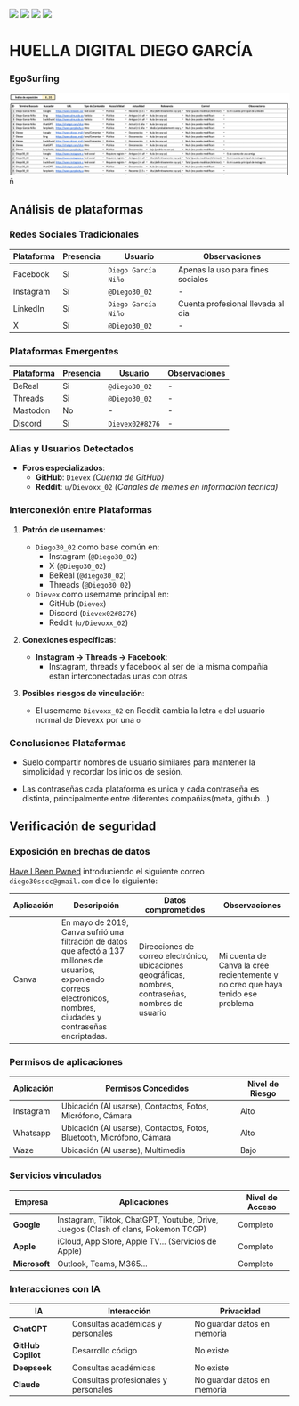 [![](https://img.shields.io/badge/-Inicio-FFF?style=flat&logo=Emlakjet&logoColor=black)](/README.md) [![](https://img.shields.io/badge/-Entrega_2-FFF?style=flat&logo=openstreetmap&logoColor=black)](/Entregas/Entrega-2/ModeloDeNegocio.md)  [![](https://img.shields.io/badge/-Entrega_3-FFF?style=flat&logo=openstreetmap&logoColor=black)](/Entregas/Entrega-3/HuellaDigital.md)  [![](https://img.shields.io/badge/-Entrega_4-FFF?style=flat&logo=openstreetmap&logoColor=black)]()

# HUELLA DIGITAL DIEGO GARCÍA

### EgoSurfing

![EgoSurfing](/Documentos/Imagenes/egoSurfingDiegoGarcia.png)
ñ
## Análisis de plataformas

### Redes Sociales Tradicionales
| Plataforma   | Presencia | Usuario        | Observaciones |
|--------------|-----------|----------------|---------------|
| Facebook     | Si        | `Diego García Niño`| Apenas la uso para fines sociales|
| Instagram    | Sí        | `@Diego30_02`  | - |
| LinkedIn     | Sí        | `Diego García Niño`  | Cuenta profesional llevada al dia |
| X            | Sí        | `@Diego30_02` | -             |

### Plataformas Emergentes
| Plataforma   | Presencia | Usuario     | Observaciones |
|--------------|-----------|-------------|---------------|
| BeReal       | Si        | `@diego30_02`  | - |
| Threads      | Si        | `@Diego30_02` | - |
| Mastodon     | No        | -           | - |
| Discord      | Sí        | `Dievex02#8276` | - |

### Alias y Usuarios Detectados
- **Foros especializados**: 
  - **GitHub**: `Dievex`
    *(Cuenta de GitHub)*
  - **Reddit**: `u/Dievoxx_02`
    *(Canales de memes en información tecnica)*

### Interconexión entre Plataformas

1. **Patrón de usernames**:
   - `Diego30_02` como base común en:
     - Instagram (`@Diego30_02`)
     - X (`@Diego30_02`)
     - BeReal (`@diego30_02`)
     - Threads (`@Diego30_02`)
   - `Dievex` como username principal en:
     - GitHub (`Dievex`)
     - Discord (`Dievex02#8276`)
     - Reddit (`u/Dievoxx_02`)

2. **Conexiones específicas**:
   - **Instagram → Threads → Facebook**: 
        - Instagram, threads y facebook al ser de la misma compañía estan interconectadas unas con otras

3. **Posibles riesgos de vinculación**:
   - El username `Dievoxx_02` en Reddit cambia la letra `e` del usuario normal de Dievexx por una `o`

### Conclusiones Plataformas
- Suelo compartir nombres de usuario similares para mantener la simplicidad y recordar los inicios de sesión.

- Las contraseñas cada plataforma es unica y cada contraseña es distinta, principalmente entre diferentes compañias(meta, github...)

## Verificación de seguridad

### Exposición en brechas de datos

[Have I Been Pwned](https://haveibeenpwned.com/) introduciendo el siguiente correo `diego30sscc@gmail.com` dice lo siguiente:

| Aplicación | Descripción | Datos comprometidos | Observaciones |
|------------|-------------|----------------------|---------------|
| Canva      | En mayo de 2019, Canva sufrió una filtración de datos que afectó a 137 millones de usuarios, exponiendo correos electrónicos, nombres, ciudades y contraseñas encriptadas. | Direcciones de correo electrónico, ubicaciones geográficas, nombres, contraseñas, nombres de usuario          | Mi cuenta de Canva la cree recientemente y no creo que haya tenido ese problema|


### Permisos de aplicaciones
| Aplicación  | Permisos Concedidos | Nivel de Riesgo |
|-----------------------|----------------------|-----------------|
| Instagram | Ubicación (Al usarse), Contactos, Fotos, Micrófono, Cámara | Alto |
| Whatsapp | Ubicación (Al usarse), Contactos, Fotos, Bluetooth, Micrófono, Cámara | Alto |
| Waze | Ubicación (Al usarse), Multimedia | Bajo |

### Servicios vinculados
| Empresa | Aplicaciones | Nivel de Acceso |
|-----------|--------------------------|-----------------|
| **Google** | Instagram, Tiktok, ChatGPT, Youtube, Drive, Juegos (Clash of clans, Pokemon TCGP) | Completo |
| **Apple** | iCloud, App Store, Apple TV... (Servicios de Apple) | Completo |
| **Microsoft** | Outlook, Teams, M365... | Completo |

### Interacciones con IA
| IA | Interacción | Privacidad |
|---------------|---------------------|--------------------------|
| **ChatGPT** | Consultas académicas y personales| No guardar datos en memoria |
| **GitHub Copilot** | Desarrollo código | No existe |
| **Deepseek** | Consultas académicas | No existe |
| **Claude** | Consultas profesionales y personales | No guardar datos en memoria |



